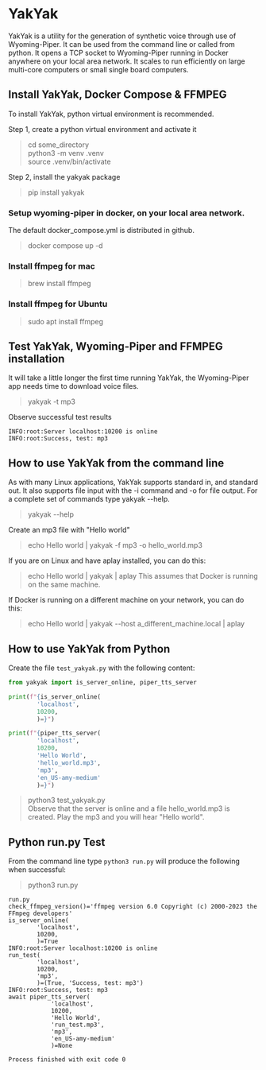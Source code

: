 # YakYak
YakYak is a utility for the generation of synthetic voice through use of Wyoming-Piper.
It can be used from the command line or called from python. It opens a TCP socket to
Wyoming-Piper running in Docker anywhere on your local area network. It scales to run 
efficiently on large multi-core computers or small single board computers.

## Install YakYak, Docker Compose & FFMPEG
To install YakYak, python virtual environment is recommended.

Step 1, create a python virtual environment and activate it
> cd some_directory  
> python3 -m venv .venv  
> source .venv/bin/activate

Step 2, install the yakyak package
> pip install yakyak
 
### Setup wyoming-piper in docker, on your local area network.   
The default docker_compose.yml is distributed in github.  
> docker compose up -d
 
### Install ffmpeg for mac  
> brew install ffmpeg
 
### Install ffmpeg for Ubuntu  
> sudo apt install ffmpeg
 
## Test YakYak, Wyoming-Piper and FFMPEG installation
It will take a little longer the first time running YakYak, 
the Wyoming-Piper app needs time to download voice files.
> yakyak -t mp3
 
Observe successful test results  

```text
INFO:root:Server localhost:10200 is online
INFO:root:Success, test: mp3
```

## How to use YakYak from the command line
As with many Linux applications, YakYak supports standard in, and standard out. It also supports file input with the -i command and -o for file output. For a complete set of commands type yakyak --help.
> yakyak --help

Create an mp3 file with "Hello world"  
> echo Hello world | yakyak -f mp3 -o hello_world.mp3

If you are on Linux and have aplay installed, you can do this:  
> echo Hello world | yakyak | aplay
This assumes that Docker is running on the same machine.

If Docker is running on a different machine on your network, you can do this:  
> echo Hello world | yakyak --host a_different_machine.local | aplay

## How to use YakYak from Python
Create the file `test_yakyak.py` with the following content:  
```python
from yakyak import is_server_online, piper_tts_server

print(f"{is_server_online(
        'localhost', 
        10200, 
        )=}")

print(f"{piper_tts_server(
        'localhost', 
        10200, 
        'Hello World',
        'hello_world.mp3',
        'mp3',
        'en_US-amy-medium'
        )=}")
```
> python3 test_yakyak.py  
Observe that the server is online and a file hello_world.mp3 is created. Play the mp3 and you will hear "Hello world".

## Python run.py Test

From the command line type `python3 run.py` will produce the following when successful:
> python3 run.py
```text
run.py 
check_ffmpeg_version()='ffmpeg version 6.0 Copyright (c) 2000-2023 the FFmpeg developers'
is_server_online(
        'localhost', 
        10200, 
        )=True
INFO:root:Server localhost:10200 is online
run_test(
        'localhost', 
        10200, 
        'mp3',
        )=(True, 'Success, test: mp3')
INFO:root:Success, test: mp3
await piper_tts_server(
            'localhost', 
            10200, 
            'Hello World',
            'run_test.mp3',
            'mp3',
            'en_US-amy-medium'
            )=None

Process finished with exit code 0
```
